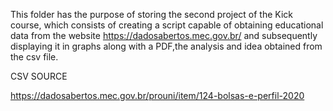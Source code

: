This folder has the purpose of storing the second project of the Kick course, which consists of creating a script capable of obtaining educational data from the website https://dadosabertos.mec.gov.br/ and subsequently displaying it in graphs along with a PDF,the analysis and idea obtained from the csv file.

CSV SOURCE

https://dadosabertos.mec.gov.br/prouni/item/124-bolsas-e-perfil-2020